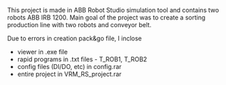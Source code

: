 This project is made in ABB Robot Studio simulation tool and contains two robots ABB IRB 1200. Main goal of the project was to create a sorting production line with two robots and conveyor belt. 

Due to errors in creation pack&go file, I inclose 
- viewer in .exe file
- rapid programs in .txt files - T_ROB1, T_ROB2
- config files (DI/DO, etc) in config.rar
- entire project in VRM_RS_project.rar
